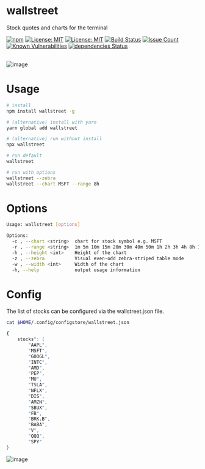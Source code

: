 # wallstreet
Stock quotes and charts for the terminal

<a href="https://npmjs.com/package/wallstreet"><img src="https://img.shields.io/npm/v/wallstreet.svg" alt="npm"/></a>
<a href="https://nodejs.org/en/download/releases/"><img src="https://img.shields.io/badge/node-%3E%3D%208.0-brightgreen.svg" alt="License: MIT" /></a>
<a href="https://opensource.org/licenses/MIT"><img src="https://img.shields.io/badge/License-MIT-brightgreen.svg" alt="License: MIT" /></a>
<a href="https://travis-ci.com/madnight/wallstreet"><img src="https://travis-ci.com/madnight/wallstreet.svg?branch=master" alt="Build Status" /></a>
<a href="https://codeclimate.com/github/madnight/wallstreet/issues"><img src="https://codeclimate.com/github/madnight/wallstreet/badges/issue_count.svg?maxAge=2592000" alt="Issue Count" /></a>
<a href="https://snyk.io/test/github/madnight/wallstreet"><img src="https://snyk.io/test/github/madnight/wallstreet/badge.svg" alt="Known Vulnerabilities" /></a>
<a href="https://david-dm.org/madnight/wallstreet"><img src="https://img.shields.io/david/madnight/wallstreet?cacheSeconds=3600" alt="dependencies Status" /></a>
 <br> <br>

![image](https://user-images.githubusercontent.com/10064471/63653846-91edf100-c772-11e9-883e-96761e295766.png)

# Usage
```bash
# install
npm install wallstreet -g

# (alternative) install with yarn
yarn global add wallstreet

# (alternative) run without install
npx wallstreet

# run default
wallstreet

# run with options
wallstreet --zebra
wallstreet --chart MSFT --range 8h
```

# Options

```bash
Usage: wallstreet [options]

Options:
  -c , --chart <string>  chart for stock symbol e.g. MSFT
  -r , --range <string>  1m 5m 10m 15m 20m 30m 40m 50m 1h 2h 3h 4h 8h 1d 2d 5d 1mo 1y 5y 10y
  -h , --height <int>    Height of the chart
  -z , --zebra           Visual even-odd zebra-striped table mode
  -w , --width <int>     Width of the chart
  -h, --help             output usage information
```

# Config

The list of stocks can be configured via the wallstreet.json file.
```bash
cat $HOME/.config/configstore/wallstreet.json

{
    stocks": [
        "AAPL",
        "MSFT",
        "GOOGL",
        "INTC",
        "AMD",
        "PEP",
        "MU",
        "TSLA",
        "NFLX",
        "DIS",
        "AMZN",
        "SBUX",
        "FB",
        "BRK.B",
        "BABA",
        "V",
        "QQQ",
        "SPY"
}
```


![image](https://user-images.githubusercontent.com/10064471/63654140-86042e00-c776-11e9-9e1c-072f733f6631.png)
